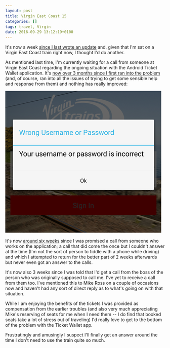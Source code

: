 ```yaml
---
layout: post
title: Virgin East Coast 15
categories: []
tags: travel, Virgin
date: 2016-09-29 13:12:19+0100
---
```


It's now a week
[since I last wrote an update](/2016/09/22/virgin_east_coast_14.html) and,
given that I'm sat on a Virgin East Coast train right now, I thought I'd do
another.

As mentioned last time, I'm currently waiting for a call from someone at
Virgin East Coast regarding the ongoing situation with the Android Ticket
Wallet application. It's
[now over 3 months since I first ran into the problem](/2016/06/17/virgin_east_coast.html)
(and, of course, ran into all the issues of trying to get some sensible help
and response from them) and nothing has really improved:

![Still can't log in](/attachments/2016/09/29/Screenshot_20160929-125339.png)

It's now [around six weeks](/2016/08/10/virgin_east_coast_12.html) since I
was promised a call from someone who works on the application; a call that
did come the once but I couldn't answer at the time (I'm not the sort of
person to fiddle with a phone while driving) and which I attempted to return
for the better part of 2 weeks afterwards but never even got an answer to
the calls.

It's now also 3 weeks since I was told that I'd get a call from the boss of
the person who was originally supposed to call me. I've yet to receive a
call from them too. I've mentioned this to Mike Ross on a couple of
occasions now and haven't had any sort of direct reply as to what's going on
with that situation.

While I am enjoying the benefits of the tickets I was provided as
compensation from the earlier troubles (and also very much appreciating
Mike's reserving of seats for me when I need them -- I do find that booked
seats take a lot of stress out of traveling) I'd really love to get to the
bottom of the problem with the Ticket Wallet app.

Frustratingly and amusingly I suspect I'll finally get an answer around the
time I don't need to use the train quite so much.

[//]: # (2016-09-29-virgin_east_coast_15.md ends here)
